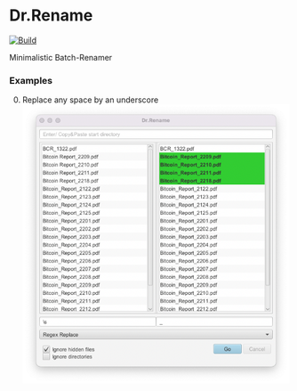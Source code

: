 # Dr.Rename

[![Build](https://github.com/kerner1000/drrename/workflows/Build/badge.svg)](https://github.com/kerner1000/drrename/actions?query=workflow%3ABuild)

Minimalistic Batch-Renamer

### Examples
0. Replace any space by an underscore ![example-replace-space-by-underscore.png](./screens/example-replace-space-by-underscore.png)
